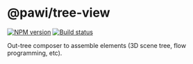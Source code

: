 # @pawi/tree-view

[![NPM version][npm-image]][npm-url]
[![Build status][travis-image]][travis-url]

[npm-image]: https://img.shields.io/npm/v/@pawi/tree-view.svg?style=flat
[npm-url]: https://npmjs.org/package/@pawi/tree-view
[travis-image]: https://img.shields.io/travis/pawijs/pawi.svg?style=flat
[travis-url]: https://travis-ci.org/pawijs/pawi

Out-tree composer to assemble elements (3D scene tree, flow programming, etc).
